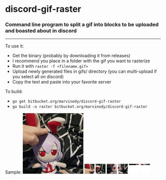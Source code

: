 # discord-gif-raster
### Command line program to split a gif into blocks to be uploaded and boasted about in discord
---
To use it:
* Get the binary (probably by downloading it from releases)
* I recommend you place in a folder with the gif you want to rasterize
* Run it with `raster -f <filename.gif>`
* Upload newly generated files in gifs/ directory (you can multi-upload if you select all on discord)
* Copy the text and paste into your favorite server

To build:
* `go get bitbucket.org/marvinody/discord-gif-raster`
* `go build -o raster bitbucket.org/marvinody/discord-gif-raster`

Sample:
![bunpats.gif](bunpats.gif)
![000.gif](gifs/000.gif) ![001.gif](gifs/001.gif)
![002.gif](gifs/002.gif) ![003.gif](gifs/003.gif)
![004.gif](gifs/004.gif) ![005.gif](gifs/005.gif)
